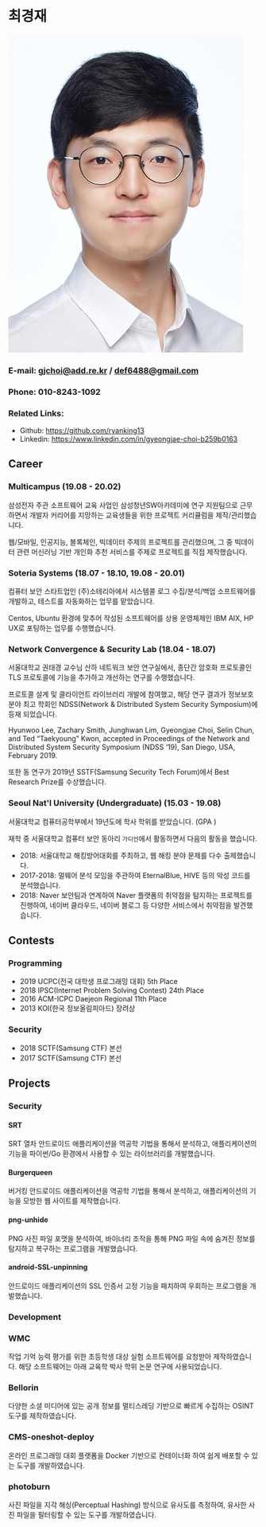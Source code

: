 # 최경재

![](profile.jpg)

### E-mail: gjchoi@add.re.kr / def6488@gmail.com
### Phone: 010-8243-1092

### Related Links:
- Github: https://github.com/ryanking13
- Linkedin: https://www.linkedin.com/in/gyeongjae-choi-b259b0163

## Career

### Multicampus (19.08 - 20.02)

삼성전자 주관 소프트웨어 교육 사업인 삼성청년SW아카데미에 연구 지원팀으로 근무하면서
개발자 커리어를 지망하는 교육생들을 위한 프로젝트 커리큘럼을 제작/관리했습니다.

웹/모바일, 인공지능, 블록체인, 빅데이터 주제의 프로젝트를 관리했으며,
그 중 빅데이터 관련 머신러닝 기반 개인화 추천 서비스를 주제로
프로젝트를 직접 제작했습니다.

### Soteria Systems (18.07 - 18.10, 19.08 - 20.01)

컴퓨터 보안 스타트업인 (주)소테리아에서 시스템콜 로그 수집/분석/백업 소프트웨어를 개발하고, 테스트를 자동화하는 업무를 맡았습니다.

Centos, Ubuntu 환경에 맞추어 작성된 소프트웨어를 상용 운영체제인 IBM AIX, HP UX로 포팅하는 업무를 수행했습니다.

### Network Convergence & Security Lab (18.04 - 18.07)

서울대학교 권태경 교수님 산하 네트워크 보안 연구실에서, 종단간 암호화 프로토콜인 TLS 프로토콜에 기능을 추가하고 개선하는 연구를 수행했습니다.

프로토콜 설계 및 클라이언트 라이브러리 개발에 참여했고, 해당 연구 결과가 정보보호 분야 최고 학회인 NDSS(Network & Distributed System Security Symposium)에 등재 되었습니다.

Hyunwoo Lee, Zachary Smith, Junghwan Lim, Gyeongjae Choi, Selin Chun, and Ted “Taekyoung” Kwon, accepted in Proceedings of the Network and Distributed System Security Symposium (NDSS ‘19), San Diego, USA, February 2019.

또한 동 연구가 2019년 SSTF(Samsung Security Tech Forum)에서 Best Research Prize를 수상했습니다.

### Seoul Nat'l University (Undergraduate) (15.03 - 19.08)

서울대학교 컴퓨터공학부에서 19년도에 학사 학위를 받았습니다. (GPA )

재학 중 서울대학교 컴퓨터 보안 동아리 `가디언`에서 활동하면서 다음의 활동을 했습니다.

- 2018: 서울대학교 해킹방어대회를 주최하고, 웹 해킹 분야 문제를 다수 출제했습니다.
- 2017-2018: 멀웨어 분석 모임을 주관하여 EternalBlue, HIVE 등의 악성 코드를 분석했습니다.
- 2018: Naver 보안팀과 연계하여 Naver 플랫폼의 취약점을 탐지하는 프로젝트를 진행하여, 네이버 클라우드, 네이버 블로그 등 다양한 서비스에서 취약점을 발견했습니다.

## Contests

### Programming

- 2019 UCPC(전국 대학생 프로그래밍 대회) 5th Place
- 2018 IPSC(Internet Problem Solving Contest) 24th Place
- 2016 ACM-ICPC Daejeon Regional 11th Place
- 2013 KOI(한국 정보올림피아드) 장려상

### Security

- 2018 SCTF(Samsung CTF) 본선
- 2017 SCTF(Samsung CTF) 본선

## Projects

### Security

#### SRT

SRT 열차 안드로이드 애플리케이션을 역공학 기법을 통해서 분석하고,
애플리케이션의 기능을 파이썬/Go 환경에서 사용할 수 있는 라이브러리를 개발했습니다.

#### Burgerqueen

버거킹 안드로이드 애플리케이션을 역공학 기법을 통해서 분석하고,
애플리케이션의 기능을 모방한 웹 사이트를 제작했습니다.

#### png-unhide

PNG 사진 파일 포맷을 분석하여,
바이너리 조작을 통해 PNG 파일 속에 숨겨진 정보를 탐지하고 복구하는 프로그램을 개발했습니다.

#### android-SSL-unpinning

안드로이드 애플리케이션의 SSL 인증서 고정 기능을 패치하여 우회하는 프로그램을 개발했습니다.

### Development

### WMC

작업 기억 능력 평가를 위한 초등학생 대상 실험 소프트웨어를 요청받아 제작하였습니다.
해당 소프트웨어는 아래 교육학 박사 학위 논문 연구에 사용되었습니다.

### Bellorin

다양한 소셜 미디어에 있는 공개 정보를 멀티스레딩 기반으로 빠르게 수집하는 OSINT 도구를 제작하였습니다.

### CMS-oneshot-deploy

온라인 프로그래밍 대회 플랫폼을 Docker 기반으로 컨테이너화 하여
쉽게 배포할 수 있는 도구를 개발하였습니다.

### photoburn

사진 파일을 지각 해싱(Perceptual Hashing) 방식으로 유사도를 측정하여,
유사한 사진 파일을 필터링할 수 있는 도구를 개발하였습니다.
